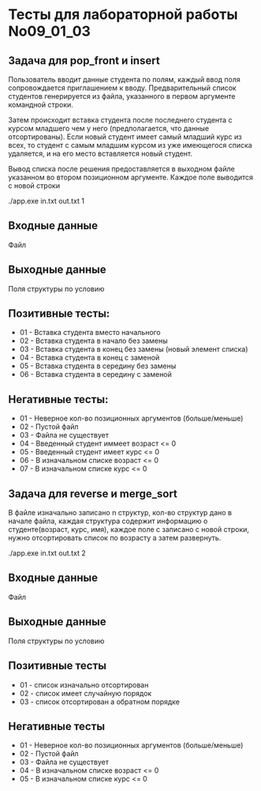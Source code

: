 # Тесты для лабораторной работы No09_01_03


## Задача для pop_front и insert
Пользователь вводит данные студента по полям, каждый ввод поля сопровождается приглашением к вводу. Предварительный список студентов генерируется из файла, указанного в первом аргументе командной строки.

Затем происходит вставка студента после последнего студента с курсом младшего чем у него (предполагается, что данные отсортированы). Если новый студент имеет самый младший курс из всех, то студент с самым младшим курсом из уже имеющегося списка удаляется, и на его место вставляется новый студент.

Вывод списка после решения предоставляется в выходном файле указанном во втором позиционном аргументе. Каждое поле выводится с новой строки

./app.exe in.txt out.txt 1

## Входные данные
Файл
## Выходные данные
Поля структуры по условию
## Позитивные тесты:
- 01 - Вставка студента вместо начального
- 02 - Вставка студента в начало без замены
- 03 - Вставка студента в конец без замены (новый элемент списка)
- 04 - Вставка студента в конец с заменой
- 05 - Вставка студента в середину без замены
- 06 - Вставка студента в середину с заменой

## Негативные тесты:
- 01 - Неверное кол-во позиционных аргументов (больше/меньше)
- 02 - Пустой файл
- 03 - Файла не существует
- 04 - Введенный студент иммеет возраст <= 0
- 05 - Введенный студент имеет курс <= 0
- 06 - В изначальном списке возраст <= 0
- 07 - В изначальном списке курс <= 0


## Задача для reverse и merge_sort

В файле изначально записано n структур, кол-во структур дано в начале файла, каждая структура содержит информацию о студенте(возраст, курс, имя), каждое поле с записано с новой строки, нужно отсортировать список по возрасту а затем развернуть.

./app.exe in.txt out.txt 2

## Входные данные 
Файл
## Выходные данные
Поля структуры по условию

## Позитивные тесты
- 01 - список изначально отсортирован
- 02 - список имеет случайную порядок
- 03 - список отсортирован а обратном порядке


## Негативные тесты
- 01 - Неверное кол-во позиционных аргументов (больше/меньше)
- 02 - Пустой файл
- 03 - Файла не существует
- 04 - В изначальном списке возраст <= 0
- 05 - В изначальном списке курс <= 0